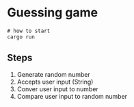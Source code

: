 # Guessing game

```shell
# how to start
cargo run
```

## Steps

1. Generate random number
2. Accepts user input (String)
3. Conver user input to number
4. Compare user input to random number
